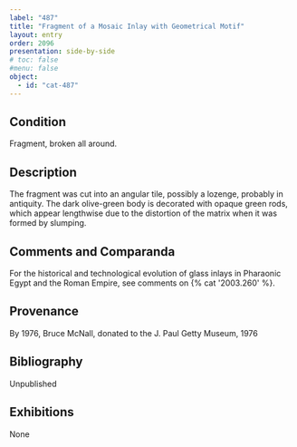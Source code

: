 ```yaml
---
label: "487"
title: "Fragment of a Mosaic Inlay with Geometrical Motif"
layout: entry
order: 2096
presentation: side-by-side
# toc: false
#menu: false 
object:
  - id: "cat-487"
---
```


## Condition

Fragment, broken all around.

## Description

The fragment was cut into an angular tile, possibly a lozenge, probably in antiquity. The dark olive-green body is decorated with opaque green rods, which appear lengthwise due to the distortion of the matrix when it was formed by slumping.

## Comments and Comparanda

For the historical and technological evolution of glass inlays in Pharaonic Egypt and the Roman Empire, see comments on {% cat '2003.260' %}.

## Provenance

By 1976, Bruce McNall, donated to the J. Paul Getty Museum, 1976

## Bibliography

Unpublished

## Exhibitions

None